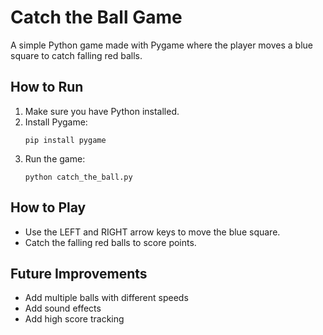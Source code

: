# Catch the Ball Game

A simple Python game made with Pygame where the player moves a blue square to catch falling red balls.

## How to Run

1. Make sure you have Python installed.
2. Install Pygame:
   ```
   pip install pygame
   ```
3. Run the game:
   ```
   python catch_the_ball.py
   ```

## How to Play

- Use the LEFT and RIGHT arrow keys to move the blue square.
- Catch the falling red balls to score points.

## Future Improvements

- Add multiple balls with different speeds
- Add sound effects
- Add high score tracking


